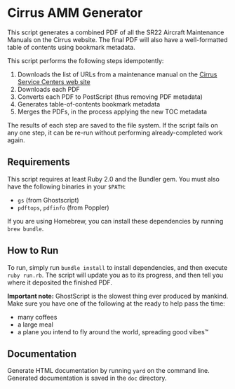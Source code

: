 # Cirrus AMM Generator

This script generates a combined PDF of all the SR22 Aircraft Maintenance
Manuals on the Cirrus website. The final PDF will also have a well-formatted
table of contents using bookmark metadata.

This script performs the following steps idempotently:

1. Downloads the list of URLs from a maintenance  manual on the
   [Cirrus Service Centers web site](http://servicecenters.cirrusdesign.com/)
2. Downloads each PDF
3. Converts each PDF to PostScript (thus removing PDF metadata)
4. Generates table-of-contents bookmark metadata
5. Merges the PDFs, in the process applying the new TOC metadata

The results of each step are saved to the file system. If the script fails on
any one step, it can be re-run without performing already-completed work again.

## Requirements

This script requires at least Ruby 2.0 and the Bundler gem. You must also have
the following binaries in your `$PATH`:

* `gs` (from Ghostscript)
* `pdftops`, `pdfinfo` (from Poppler)

If you are using Homebrew, you can install these dependencies by running
`brew bundle`.

## How to Run

To run, simply run `bundle install` to install dependencies, and then execute
`ruby run.rb`. The script will update you as to its progress, and then tell you
where it deposited the finished PDF.


**Important note:** GhostScript is the slowest thing ever produced by mankind.
Make sure you have one of the following at the ready to help pass the time:

* many coffees
* a large meal
* a plane you intend to fly around the world, spreading good vibes™

## Documentation

Generate HTML documentation by running `yard` on the command line. Generated
documentation is saved in the `doc` directory.
